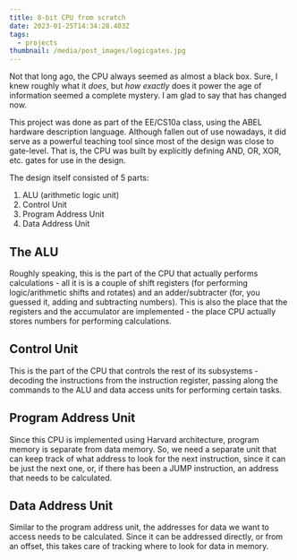 ```yaml
---
title: 8-bit CPU from scratch
date: 2023-01-25T14:34:28.403Z
tags:
  - projects
thumbnail: /media/post_images/logicgates.jpg
---
```

Not that long ago, the CPU always seemed as almost a black box. Sure, I knew roughly what it *does*, but *how exactly* does it power the age of information seemed a complete mystery. I am glad to say that has changed now.

This project was done as part of the EE/CS10a class, using the ABEL hardware description language. Although fallen out of use nowadays, it did serve as a powerful teaching tool since most of the design was close to gate-level. That is, the CPU was built by explicitly defining AND, OR, XOR, etc. gates for use in the design.

The design itself consisted of 5 parts:

1. ALU (arithmetic logic unit)
2. Control Unit
3. Program Address Unit
4. Data Address Unit

## The ALU

Roughly speaking, this is the part of the CPU that actually performs calculations - all it is is a couple of shift registers (for performing logic/arithmetic shifts and rotates) and an adder/subtracter (for, you guessed it, adding and subtracting numbers). This is also the place that the registers and the accumulator are implemented - the place CPU actually stores numbers for performing calculations.

## Control Unit

This is the part of the CPU that controls the rest of its subsystems - decoding the instructions from the instruction register, passing along the commands to the ALU and data access units for performing certain tasks.

## Program Address Unit

Since this CPU is implemented using Harvard architecture, program memory is separate from data memory. So, we need a separate unit that can keep track of what address to look for the next instruction, since it can be just the next one, or, if there has been a JUMP instruction, an address that needs to be calculated.

## Data Address Unit

Similar to the program address unit, the addresses for data we want to access needs to be calculated. Since it can be addressed directly, or from an offset, this takes care of tracking where to look for data in memory.